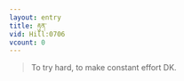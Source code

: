 ```yaml
---
layout: entry
title: རྟུན་
vid: Hill:0706
vcount: 0
---
```

> To try hard, to make constant effort DK\.


